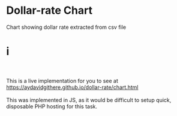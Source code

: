 # Dollar-rate Chart
Chart showing dollar rate extracted from csv file

# i
<br><br>
This is a live implementation for you to see at <a href="https://aydavidgithere.github.io/dollar-rate/chart.html"> https://aydavidgithere.github.io/dollar-rate/chart.html</a>
<br><br>
This was implemented in JS, as it would be difficult to setup quick, disposable PHP hosting for this task.
